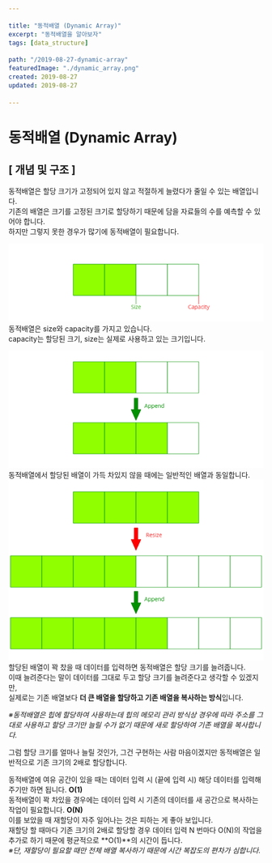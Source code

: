 ```yaml
---

title: "동적배열 (Dynamic Array)"
excerpt: "동적배열을 알아보자"
tags: [data_structure]

path: "/2019-08-27-dynamic-array"
featuredImage: "./dynamic_array.png"
created: 2019-08-27
updated: 2019-08-27

---
```


# 동적배열 (Dynamic Array)  

## \[ 개념 및 구조 \]  
동적배열은 할당 크기가 고정되어 있지 않고 적절하게 늘렸다가 줄일 수 있는 배열입니다.  
기존의 배열은 크기를 고정된 크기로 할당하기 때문에 담을 자료들의 수를 예측할 수 있어야 합니다.   
하지만 그렇지 못한 경우가 많기에 동적배열이 필요합니다.  

![](dynamic_array.png)  
동적배열은 size와 capacity를 가지고 있습니다.  
capacity는 할당된 크기, size는 실제로 사용하고 있는 크기입니다.  

![](dynamic_array_append.png)  
동적배열에서 할당된 배열이 가득 차있지 않을 때에는 일반적인 배열과 동일합니다.
![](dynamic_array_full_append.png)  
할당된 배열이 꽉 찼을 때 데이터를 입력하면 동적배열은 할당 크기를 늘려줍니다.  
이때 늘려준다는 말이 데이터를 그대로 두고 할당 크기를 늘려준다고 생각할 수 있겠지만,  
실제로는 기존 배열보다 **더 큰 배열을 할당하고 기존 배열을 복사하는 방식**입니다.  

*※동적배열은 힙에 할당하여 사용하는데 힙의 메모리 관리 방식상 경우에 따라 주소를 그대로 사용하고 할당 크기만 늘릴 수가 없기 때문에 새로 할당하여 기존 배열을 복사합니다.*  


그럼 할당 크기를 얼마나 늘릴 것인가, 그건 구현하는 사람 마음이겠지만 동적배열은 일반적으로 기존 크기의 2배로 할당합니다.  

동적배열에 여유 공간이 있을 때는 데이터 입력 시 (끝에 입력 시) 해당 데이터를 입력해주기만 하면 됩니다. **O(1)**  
동적배열이 꽉 차있을 경우에는 데이터 입력 시 기존의 데이터를 새 공간으로 복사하는 작업이 필요합니다. **O(N)**  
이를 보았을 때 재할당이 자주 일어나는 것은 피하는 게 좋아 보입니다.  
재할당 할 때마다 기존 크기의 2배로 할당할 경우 데이터 입력 N 번마다 O(N)의 작업을 추가로 하기 때문에 평균적으로 **O(1)**의 시간이 듭니다.  
*※단, 재할당이 필요할 때만 전체 배열 복사하기 때문에 시간 복잡도의 편차가 심합니다.*  
